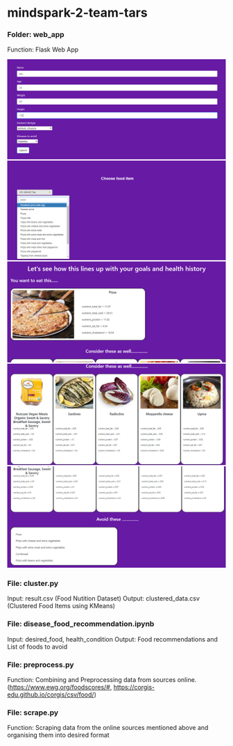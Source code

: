 # mindspark-2-team-tars

### Folder: web_app
Function: Flask Web App

<img src="images/image(5).png">
<img src="images/image(1).png">
<img src="images/image(2).png">
<img src="images/image(3).png">
<img src="images/image(4).png">

### File: cluster.py
Input: result.csv (Food Nutition Dataset)
Output: clustered_data.csv (Clustered Food Items using KMeans)

### File: disease_food_recommendation.ipynb
Input: desired_food, health_condition
Output: Food recommendations and List of foods to avoid

### File: preprocess.py
Function: Combining and Preprocessing data from sources online. (https://www.ewg.org/foodscores/#, https://corgis-edu.github.io/corgis/csv/food/)

### File: scrape.py
Function: Scraping data from the online sources mentioned above and organising them into desired format 
